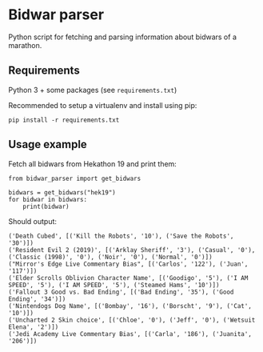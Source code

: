 # Bidwar parser

Python script for fetching and parsing information about bidwars of a marathon.

## Requirements

Python 3 + some packages (see `requirements.txt`)

Recommended to setup a virtualenv and install using pip:

```
pip install -r requirements.txt
```

## Usage example

Fetch all bidwars from Hekathon 19 and print them:

```
from bidwar_parser import get_bidwars

bidwars = get_bidwars("hek19")
for bidwar in bidwars:
    print(bidwar)
```

Should output:

```
('Death Cubed', [('Kill the Robots', '10'), ('Save the Robots', '30')])
('Resident Evil 2 (2019)', [('Arklay Sheriff', '3'), ('Casual', '0'), ('Classic (1998)', '0'), ('Noir', '0'), ('Normal', '0')])
("Mirror's Edge Live Commentary Bias", [('Carlos', '122'), ('Juan', '117')])
('Elder Scrolls Oblivion Character Name', [('Goodigo', '5'), ('I AM SPEED', '5'), ('I AM SPEED', '5'), ('Steamed Hams', '10')])
('Fallout 3 Good vs. Bad Ending', [('Bad Ending', '35'), ('Good Ending', '34')])
('Nintendogs Dog Name', [('Bombay', '16'), ('Borscht', '9'), ('Cat', '10')])
('Uncharted 2 Skin choice', [('Chloe', '0'), ('Jeff', '0'), ('Wetsuit Elena', '2')])
('Jedi Academy Live Commentary Bias', [('Carla', '186'), ('Juanita', '206')])
```
